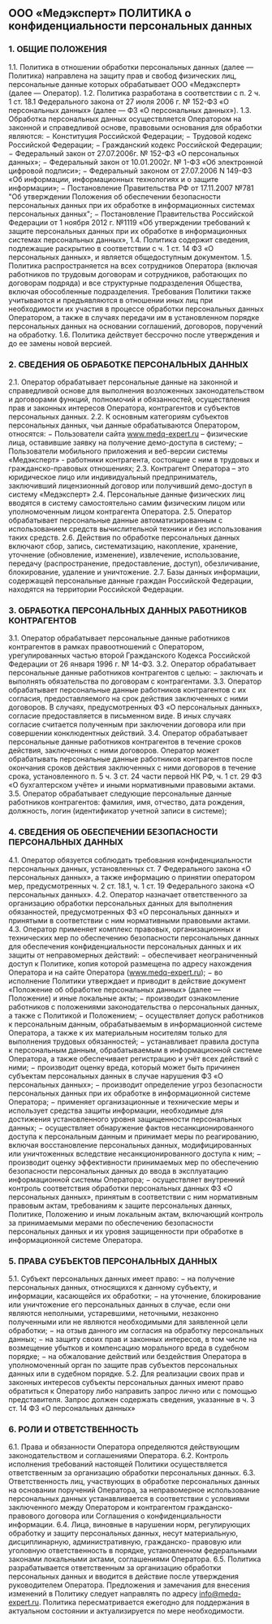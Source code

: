 ООО «Медэксперт» ПОЛИТИКА о конфиденциальности персональных данных
----------------

### 1. ОБЩИЕ ПОЛОЖЕНИЯ
1.1. Политика в отношении обработки персональных данных (далее — Политика) направлена на защиту прав и свобод физических лиц, персональные данные которых обрабатывает ООО «Медэксперт» (далее — Оператор).
1.2. Политика разработана в соответствии с п. 2 ч. 1 ст. 18.1 Федерального закона от 27 июля 2006 г. № 152-ФЗ «О персональных данных» (далее — ФЗ «О персональных данных»).
1.3. Обработка персональных данных осуществляется Оператором на законной и справедливой основе, правовыми основания для обработки являются:
− Конституция Российской Федерации;
− Трудовой кодекс Российской Федерации;
− Гражданский кодекс Российской Федерации;
− Федеральный закон от 27.07.2006г. № 152-ФЗ «О персональных данных»;
− Федеральный закон от 10.01.2002г. № 1-ФЗ «Об электронной цифровой подписи»;
− Федеральный законом от 27.07.2006 N 149-ФЗ «Об информации, информационных технологиях и о защите информации»;
− Постановление Правительства РФ от 17.11.2007 №781 "Об утверждении Положения об обеспечении безопасности персональных данных при их обработке в информационных системах персональных данных";
− Постановление Правительства Российской Федерации от 1 ноября 2012 г. №1119 «Об утверждении требований к защите персональных данных при их обработке в информационных системах персональных данных»,
1.4. Политика содержит сведения, подлежащие раскрытию в соответствии с ч. 1 ст. 14 ФЗ «О персональных данных», и является общедоступным документом.
1.5. Политика распространяется на всех сотрудников Оператора (включая работников по трудовым договорам и сотрудников, работающих по договорам подряда) и все структурные подразделения Общества, включая обособленные подразделения. Требования Политики также учитываются и предъявляются в отношении иных лиц при необходимости их участия в процессе обработки персональных данных Оператором, а также в случаях передачи им в установленном порядке персональных данных на основании соглашений, договоров, поручений на обработку.
1.6. Политика действует бессрочно после утверждения и до ее замены новой версией.

### 2. СВЕДЕНИЯ ОБ ОБРАБОТКЕ ПЕРСОНАЛЬНЫХ ДАННЫХ
2.1. Оператор обрабатывает персональные данные на законной и справедливой основе для выполнения возложенных законодательством и договорами функций, полномочий и обязанностей, осуществления прав и законных интересов Оператора, контрагентов и субъектов персональных данных.
2.2. К основным категориям субъектов персональных данных, чьи данные обрабатываются Оператором, относятся:
− Пользователи сайта www.medq-expert.ru – физические лица, оставившие заявку на получение демо-доступа в систему;
− Пользователи мобильного приложения и веб-версии системы «Медэксперт» - работники контрагента, состоящие с ним в трудовых и гражданско-правовых отношениях;
2.3. Контрагент Оператора – это юридическое лицо или индивидуальный предприниматель, заключивший лицензионный договор или получивший демо-доступ в систему «Медэксперт»
2.4. Персональные данные физических лиц вводятся в систему самостоятельно самим физическим лицом или уполномоченным лицом контрагента Оператора.
2.5. Оператор обрабатывает персональные данные автоматизированным с использованием средств вычислительной техники и без использования таких средств.
2.6. Действия по обработке персональных данных включают сбор, запись, систематизацию, накопление, хранение, уточнение (обновление, изменение), извлечение, использование, передачу (распространение, предоставление, доступ), обезличивание, блокирование, удаление и уничтожение.
2.7. Базы данных информации, содержащей персональные данные граждан Российской Федерации, находятся на территории Российской Федерации.

### 3. ОБРАБОТКА ПЕРСОНАЛЬНЫХ ДАННЫХ РАБОТНИКОВ КОНТРАГЕНТОВ
3.1. Оператор обрабатывает персональные данные работников контрагентов в рамках правоотношений с Оператором, урегулированных частью второй Гражданского Кодекса Российской Федерации от 26 января 1996 г. № 14-ФЗ.
3.2. Оператор обрабатывает персональные данные работников контрагентов с целью:
− заключать и выполнять обязательства по договорам с контрагентами.
3.3. Оператор обрабатывает персональные данные работников контрагентов с их согласия, предоставляемого на срок действия заключенных с ними договоров. В случаях, предусмотренных ФЗ «О персональных данных», согласие предоставляется в письменном виде. В иных случаях согласие считается полученным при заключении договора или при совершении конклюдентных действий.
3.4. Оператор обрабатывает персональные данные работников контрагентов в течение сроков действия, заключенных с ними договоров. Оператор может обрабатывать персональные данные работников контрагентов после окончания сроков действия заключенных с ними договоров в течение срока, установленного п. 5 ч. 3 ст. 24 части первой НК РФ, ч. 1 ст. 29 ФЗ «О бухгалтерском учёте» и иными нормативными правовыми актами.
3.5. Оператор обрабатывает следующие персональные данные работников контрагентов: фамилия, имя, отчество, дата рождения, должность, логин (идентификатор учетной записи в системе);

### 4. СВЕДЕНИЯ ОБ ОБЕСПЕЧЕНИИ БЕЗОПАСНОСТИ ПЕРСОНАЛЬНЫХ ДАННЫХ
4.1. Оператор обязуется соблюдать требования конфиденциальности персональных данных, установленных ст. 7 Федерального закона «О персональных данных», а также информацию о принятии оператором мер, предусмотренных ч. 2 ст. 18.1, ч. 1 ст. 19 Федерального закона «О персональных данных».
4.2. Оператор назначает ответственного за организацию обработки персональных данных для выполнения обязанностей, предусмотренных ФЗ «О персональных данных» и принятыми в соответствии с ним нормативными правовыми актами.
4.3. Оператор применяет комплекс правовых, организационных и технических мер по обеспечению безопасности персональных данных для обеспечения конфиденциальности персональных данных и их защиты от неправомерных действий:
− обеспечивает неограниченный доступ к Политике, копия которой размещена по адресу нахождения Оператора и на сайте Оператора (www.medq-expert.ru);
− во исполнение Политики утверждает и приводит в действие документ «Положение об обработке персональных данных» (далее — Положение) и иные локальные акты;
− производит ознакомление работников с положениями законодательства о персональных данных, а также с Политикой и Положением;
− осуществляет допуск работников к персональным данным, обрабатываемым в информационной системе Оператора, а также к их материальным носителям только для выполнения трудовых обязанностей;
− устанавливает правила доступа к персональным данным, обрабатываемым в информационной системе Оператора, а также обеспечивает регистрацию и учёт всех действий с ними;
− производит оценку вреда, который может быть причинен субъектам персональных данных в случае нарушения ФЗ «О персональных данных»;
− производит определение угроз безопасности персональных данных при их обработке в информационной системе Оператора;
− применяет организационные и технические меры и использует средства защиты информации, необходимые для достижения установленного уровня защищенности персональных данных;
− осуществляет обнаружение фактов несанкционированного доступа к персональным данным и принимает меры по реагированию, включая восстановление персональных данных, модифицированных или уничтоженных вследствие несанкционированного доступа к ним;
− производит оценку эффективности принимаемых мер по обеспечению безопасности персональных данных до ввода в эксплуатацию информационной системы Оператора;
− осуществляет внутренний контроль соответствия обработки персональных данных ФЗ «О персональных данных», принятым в соответствии с ним нормативным правовым актам, требованиям к защите персональных данных, Политике, Положению и иным локальным актам, включающий контроль за принимаемыми мерами по обеспечению безопасности персональных данных и их уровня защищенности при обработке в информационной системе Оператора.

### 5. ПРАВА СУБЪЕКТОВ ПЕРСОНАЛЬНЫХ ДАННЫХ
5.1. Субъект персональных данных имеет право:
− на получение персональных данных, относящихся к данному субъекту, и информации, касающейся их обработки;
− на уточнение, блокирование или уничтожение его персональных данных в случае, если они являются неполными, устаревшими, неточными, незаконно полученными или не являются необходимыми для заявленной цели обработки;
− на отзыв данного им согласия на обработку персональных данных;
− на защиту своих прав и законных интересов, в том числе на возмещение убытков и компенсацию морального вреда в судебном порядке;
− на обжалование действий или бездействия Оператора в уполномоченный орган по защите прав субъектов персональных данных или в судебном порядке.
5.2. Для реализации своих прав и законных интересов субъекты персональных данных имеют право обратиться к Оператору либо направить запрос лично или с помощью представителя. Запрос должен содержать сведения, указанные в ч. 3 ст. 14 ФЗ «О персональных данных»

### 6. РОЛИ И ОТВЕТСТВЕННОСТЬ
6.1. Права и обязанности Оператора определяются действующим законодательством и соглашениями Оператора.
6.2. Контроль исполнения требований настоящей Политики осуществляется ответственным за организацию обработки персональных данных.
6.3. Ответственность лиц, участвующих в обработке персональных данных на основании поручений Оператора, за неправомерное использование персональных данных устанавливается в соответствии с условиями заключенного между Оператором и контрагентом гражданско-правового договора или Соглашения о конфиденциальности информации.
6.4. Лица, виновные в нарушении норм, регулирующих обработку и защиту персональных данных, несут материальную, дисциплинарную, административную, гражданско- правовую или уголовную ответственность в порядке, установленном федеральными законами локальными актами, соглашениями Оператора.
6.5. Политика разрабатывается ответственным за организацию обработки персональных данных и вводится в действие после утверждения руководителем Оператора. Предложения и замечания для внесения изменений в Политику следует направлять по адресу info@medq-expert.ru. Политика пересматривается ежегодно для поддержания в актуальном состоянии и актуализируется по мере необходимости.
